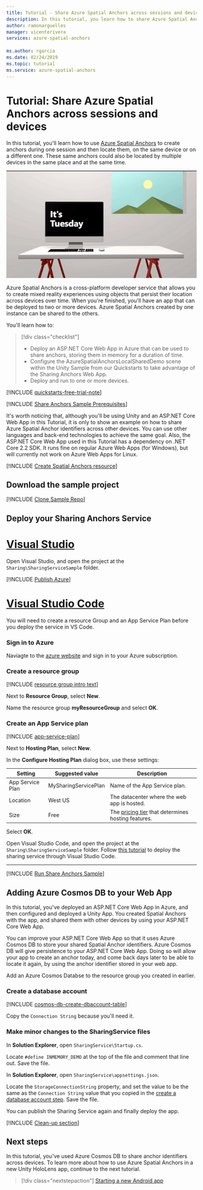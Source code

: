 ```yaml
---
title: Tutorial - Share Azure Spatial Anchors across sessions and devices | Microsoft Docs
description: In this tutorial, you learn how to share Azure Spatial Anchor identifiers between Android/iOS devices in Unity with a back-end service.
author: ramonarguelles
manager: vicenterivera
services: azure-spatial-anchors

ms.author: rgarcia
ms.date: 02/24/2019
ms.topic: tutorial
ms.service: azure-spatial-anchors
---
```


# Tutorial: Share Azure Spatial Anchors across sessions and devices

In this tutorial, you'll learn how to use [Azure Spatial Anchors](../overview.md) to create anchors during one session and then locate them, on the same device or on a different one. These same anchors could also be located by multiple devices in the same place and at the same time.

![Persistence](./media/persistence.gif)

Azure Spatial Anchors is a cross-platform developer service that allows you to create mixed reality experiences using objects that persist their location across devices over time. When you're finished, you'll have an app that can be deployed to two or more devices. Azure Spatial Anchors created by one instance can be shared to the others.

You'll learn how to:

> [!div class="checklist"]
> * Deploy an ASP.NET Core Web App in Azure that can be used to share anchors, storing them in memory for a duration of time.
> * Configure the AzureSpatialAnchorsLocalSharedDemo scene within the Unity Sample from our Quickstarts to take advantage of the Sharing Anchors Web App.
> * Deploy and run to one or more devices.

[!INCLUDE [quickstarts-free-trial-note](../../../includes/quickstarts-free-trial-note.md)]

[!INCLUDE [Share Anchors Sample Prerequisites](../../../includes/spatial-anchors-share-sample-prereqs.md)]

It's worth noticing that, although you'll be using Unity and an ASP.NET Core Web App in this Tutorial, it is only to show an example on how to share Azure Spatial Anchor identifiers across other devices. You can use other languages and back-end technologies to achieve the same goal. Also, the ASP.NET Core Web App used in this Tutorial has a dependency on .NET Core 2.2 SDK. It runs fine on regular Azure Web Apps (for Windows), but will currently not work on Azure Web Apps for Linux.

[!INCLUDE [Create Spatial Anchors resource](../../../includes/spatial-anchors-get-started-create-resource.md)]

## Download the sample project

[!INCLUDE [Clone Sample Repo](../../../includes/spatial-anchors-clone-sample-repository.md)]

## Deploy your Sharing Anchors Service

# [Visual Studio](#tab/VS)

Open Visual Studio, and open the project at the `Sharing\SharingServiceSample` folder.

[!INCLUDE [Publish Azure](../../../includes/spatial-anchors-publish-azure.md)]

# [Visual Studio Code](#tab/VSC)

You will need to create a resource Group and an App Service Plan before you deploy the service in VS Code.

### Sign in to Azure

Naviagte to the <a href="https://portal.azure.com/" target="_blank">azure website</a> and sign in to your Azure subscription.

### Create a resource group

[!INCLUDE [resource group intro text](../../../includes/resource-group.md)]

Next to **Resource Group**, select **New**.

Name the resource group **myResourceGroup** and select **OK**.

### Create an App Service plan

[!INCLUDE [app-service-plan](../../../includes/app-service-plan.md)]

Next to **Hosting Plan**, select **New**.

In the **Configure Hosting Plan** dialog box, use these settings:

| Setting | Suggested value | Description |
|-|-|-|
|App Service Plan| MySharingServicePlan | Name of the App Service plan. |
| Location | West US | The datacenter where the web app is hosted. |
| Size | Free | The [pricing tier](https://azure.microsoft.com/pricing/details/app-service/?ref=microsoft.com&utm_source=microsoft.com&utm_medium=docs&utm_campaign=visualstudio) that determines hosting features. |

Select **OK**.

Open Visual Studio Code, and open the project at the `Sharing\SharingServiceSample` folder. Follow <a href="https://docs.microsoft.com/en-us/aspnet/core/tutorials/publish-to-azure-webapp-using-vscode?view=aspnetcore-3.0" target="_blank">this tutorial</a> to deploy the sharing service through Visual Studio Code.

---

[!INCLUDE [Run Share Anchors Sample](../../../includes/spatial-anchors-run-share-sample.md)]

## Adding Azure Cosmos DB to your Web App

In this tutorial, you've deployed an ASP.NET Core Web App in Azure, and then configured and deployed a Unity App. You created Spatial Anchors with the app, and shared them with other devices by using your ASP.NET Core Web App.

You can improve your ASP.NET Core Web App so that it uses Azure Cosmos DB to store your shared Spatial Anchor identifiers. Azure Cosmos DB will give persistence to your ASP.NET Core Web App. Doing so will allow your app to create an anchor today, and come back days later to be able to locate it again, by using the anchor identifier stored in your web app.

Add an Azure Cosmos Databse to the resource group you created in earlier. 

### Create a database account

[!INCLUDE [cosmos-db-create-dbaccount-table](../../../includes/cosmos-db-create-dbaccount-table.md)]

Copy the `Connection String` because you'll need it.

### Make minor changes to the SharingService files

In **Solution Explorer**, open `SharingService\Startup.cs`.

Locate `#define INMEMORY_DEMO` at the top of the file and comment that line out. Save the file.

In **Solution Explorer**, open `SharingService\appsettings.json`.

Locate the `StorageConnectionString` property, and set the value to be the same as the `Connection String` value that you copied in the [create a database account step](#create-a-database-account). Save the file.

You can publish the Sharing Service again and finally deploy the app.

[!INCLUDE [Clean-up section](../../../includes/clean-up-section-portal.md)]

## Next steps

In this tutorial, you've used Azure Cosmos DB to share anchor identifiers across devices. To learn more about how to use Azure Spatial Anchors in a new Unity HoloLens app, continue to the next tutorial.

> [!div class="nextstepaction"]
> [Starting a new Android app](./tutorial-new-unity-hololens-app.md)
